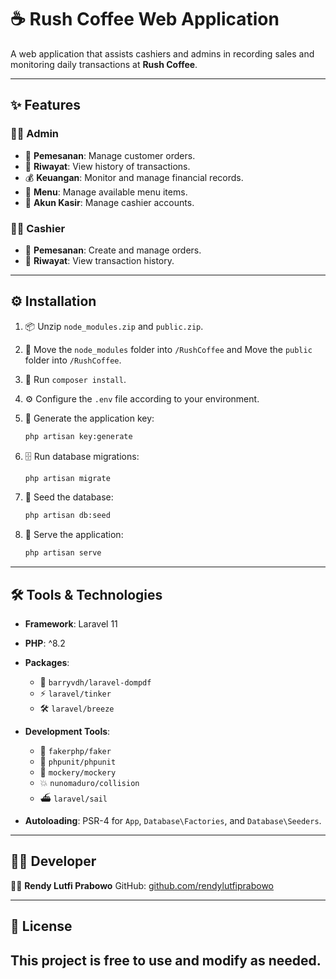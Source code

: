 # ☕ Rush Coffee Web Application

A web application that assists cashiers and admins in recording sales and monitoring daily transactions at **Rush Coffee**.

---

## ✨ Features

### 👩‍💼 Admin

* 🛒 **Pemesanan**: Manage customer orders.
* 📜 **Riwayat**: View history of transactions.
* 💰 **Keuangan**: Monitor and manage financial records.
* 🍔 **Menu**: Manage available menu items.
* 👤 **Akun Kasir**: Manage cashier accounts.

### 🧑‍💻 Cashier

* 🛒 **Pemesanan**: Create and manage orders.
* 📜 **Riwayat**: View transaction history.

---

## ⚙️ Installation

1. 📦 Unzip `node_modules.zip` and `public.zip`. 
2. 📂 Move the `node_modules` folder into `/RushCoffee` and Move the `public` folder into `/RushCoffee`.
3. 🧩 Run `composer install`.
4. ⚙️ Configure the `.env` file according to your environment.
5. 🔑 Generate the application key:

   ```bash
   php artisan key:generate
   ```
6. 🗄️ Run database migrations:

   ```bash
   php artisan migrate
   ```
7. 🌱 Seed the database:

   ```bash
   php artisan db:seed
   ```
8. 🚀 Serve the application:

   ```bash
   php artisan serve
   ```

---

## 🛠️ Tools & Technologies

* **Framework**: Laravel 11

* **PHP**: ^8.2

* **Packages**:

  * 📄 `barryvdh/laravel-dompdf`
  * ⚡ `laravel/tinker`
  * 🛠️ `laravel/breeze`

* **Development Tools**:

  * 🎲 `fakerphp/faker`
  * 🧪 `phpunit/phpunit`
  * 🧩 `mockery/mockery`
  * 💥 `nunomaduro/collision`
  * ⛴️ `laravel/sail`

* **Autoloading**: PSR-4 for `App`, `Database\Factories`, and `Database\Seeders`.

---

## 👨‍💻 Developer

🧑‍💻 **Rendy Lutfi Prabowo**
GitHub: [github.com/rendylutfiprabowo](https://github.com/rendylutfiprabowo)

---

## 📜 License

This project is free to use and modify as needed.
---
